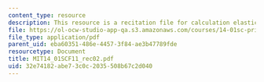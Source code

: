 ```yaml
---
content_type: resource
description: This resource is a recitation file for calculation elasticities.
file: https://ol-ocw-studio-app-qa.s3.amazonaws.com/courses/14-01sc-principles-of-microeconomics-fall-2011/32e74182abe73c0c2035508b67c2d040_MIT14_01SCF11_rec02.pdf
file_type: application/pdf
parent_uid: eba60351-486e-4457-3f84-ae3b47789fde
resourcetype: Document
title: MIT14_01SCF11_rec02.pdf
uid: 32e74182-abe7-3c0c-2035-508b67c2d040
---
```

